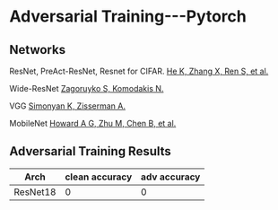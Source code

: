 # Adversarial Training---Pytorch

## Networks
ResNet, PreAct-ResNet, Resnet for CIFAR.
[He K, Zhang X, Ren S, et al.](https://arxiv.org/abs/1512.03385)

Wide-ResNet
[Zagoruyko S, Komodakis N.](https://arxiv.org/abs/1605.07146)

VGG
[Simonyan K, Zisserman A.](https://arxiv.org/abs/1409.1556)

MobileNet
[Howard A G, Zhu M, Chen B, et al.](https://arxiv.org/abs/1704.04861)
## 

## Adversarial Training Results
|Arch|clean accuracy| adv accuracy|
|----|----|----|
|ResNet18|0|0|
